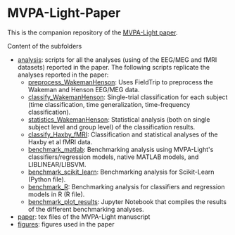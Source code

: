 # MVPA-Light-Paper

This is the companion repository of the [MVPA-Light paper](https://www.frontiersin.org/articles/10.3389/fnins.2020.00289/full). 

Content of the subfolders

* [analysis](analysis): scripts for all the analyses (using of the EEG/MEG and fMRI datasets) reported in the paper. The following scripts replicate the analyses reported in the paper:
  * [preprocess_WakemanHenson](analysis/preprocess_WakemanHenson.m): Uses FieldTrip to preprocess the Wakeman and Henson EEG/MEG data.
  * [classify_WakemanHenson](analysis/classify_WakemanHenson.m): Single-trial classification for each subject (time classification, time generalization, time-frequency classification).
  * [statistics_WakemanHenson](analysis/statistics_WakemanHenson.m): Statistical analysis (both on single subject level and group level) of the classification results.
  * [classify_Haxby_fMRI](analysis/classify_Haxby_fMRI.m): Classification and statistical analyses of the Haxby et al fMRI data.
  * [benchmark_matlab](analysis/benchmark_matlab.m): Benchmarking analysis using MVPA-Light's classifiers/regression models, native MATLAB models, and LIBLINEAR/LIBSVM.
  * [benchmark_scikit_learn](analysis/benchmark_scikit_learn.py): Benchmarking analysis for Scikit-Learn (Python file).
  * [benchmark_R](analysis/benchmark_R.R): Benchmarking analysis for classifiers and regression models in R (R file).
  * [benchmark_plot_results](analysis/benchmark_plot_results.ipynb): Jupyter Notebook that compiles the results of the different benchmarking analyses.
* [paper](paper): tex files of the MVPA-Light manuscript 
* [figures](figures): figures used in the paper
